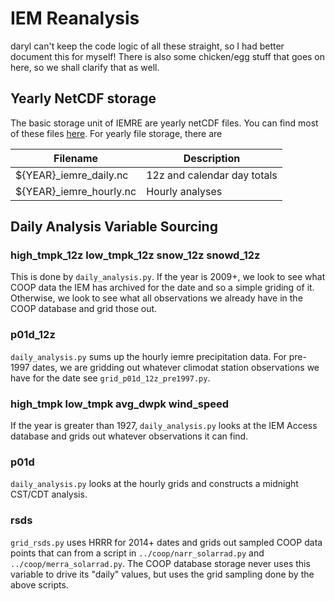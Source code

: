 IEM Reanalysis
==============

daryl can't keep the code logic of all these straight, so I had better document
this for myself!  There is also some chicken/egg stuff that goes on here, so we
shall clarify that as well.

Yearly NetCDF storage
---------------------

The basic storage unit of IEMRE are yearly netCDF files. You can find most of these files [here](https://mesonet.agron.iastate.edu/onsite/iemre/).  For yearly file storage, there are

| Filename | Description |
| ---- | --- |
| ${YEAR}_iemre_daily.nc | 12z and calendar day totals |
| ${YEAR}_iemre_hourly.nc | Hourly analyses |

Daily Analysis Variable Sourcing
--------------------------------

### high_tmpk_12z low_tmpk_12z snow_12z snowd_12z

This is done by `daily_analysis.py`. If the year is 2009+, we look to see what COOP data the IEM has archived for the date and so a simple griding of it.  Otherwise, we look to see what all observations we already have in the COOP database and grid those out.

### p01d_12z

`daily_analysis.py` sums up the hourly iemre precipitation data. For pre-1997 dates, we are gridding out whatever climodat station observations we have for the date see `grid_p01d_12z_pre1997.py`.

### high_tmpk low_tmpk avg_dwpk wind_speed

If the year is greater than 1927, `daily_analysis.py` looks at the IEM Access database and grids out whatever observations it can find.

### p01d

`daily_analysis.py` looks at the hourly grids and constructs a midnight CST/CDT analysis.

### rsds

`grid_rsds.py` uses HRRR for 2014+ dates and grids out sampled COOP data points that can from a script in `../coop/narr_solarrad.py` and `../coop/merra_solarrad.py`.  The COOP database storage never uses this variable to drive its "daily" values, but uses the grid sampling done by the above scripts.
